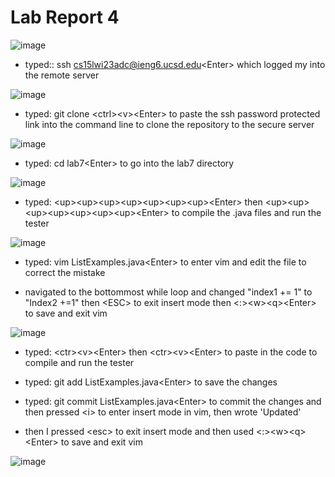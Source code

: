 # Lab Report 4

![image](https://user-images.githubusercontent.com/122497361/221471159-65444ad5-b13c-4659-a9f2-4dbc6486bd2d.png)

- typed:: ssh cs15lwi23adc@ieng6.ucsd.edu\<Enter> which logged my into the remote server

![image](https://user-images.githubusercontent.com/122497361/221471327-9e271311-d153-4cbd-8d2a-59b0102ab68b.png)

- typed: git clone \<ctrl>\<v>\<Enter> to paste the ssh password protected link into the command line to clone the repository to the secure server

![image](https://user-images.githubusercontent.com/122497361/221471464-d4d69366-5d60-4383-b845-afc2a84f8c29.png)

- typed: cd lab7\<Enter> to go into the lab7 directory

![image](https://user-images.githubusercontent.com/122497361/221471588-21061910-78ee-4e6a-b7da-9fe3a5a34a95.png)

- typed: \<up>\<up>\<up>\<up>\<up>\<up>\<up>\<Enter> then \<up>\<up>\<up>\<up>\<up>\<up>\<up>\<Enter> to compile the .java files and run the tester

![image](https://user-images.githubusercontent.com/122497361/221471753-0f980281-0d2c-46c4-85e3-8cb9ee5510e8.png)

- typed: vim ListExamples.java\<Enter> to enter vim and edit the file to correct the mistake

- navigated to the bottommost while loop and changed "index1 += 1" to "Index2 +=1" then \<ESC> to exit insert mode then \<:>\<w>\<q>\<Enter> to save and exit vim

![image](https://user-images.githubusercontent.com/122497361/221472356-5e3d5914-f8d0-417c-8bad-827a9a9af28a.png)

- typed: \<ctr>\<v>\<Enter> then \<ctr>\<v>\<Enter> to paste in the code to compile and run the tester

- typed: git add ListExamples.java\<Enter> to save the changes

- typed: git commit ListExamples.java\<Enter> to commit the changes and then pressed \<i> to enter insert mode in vim, then wrote 'Updated'

- then I pressed \<esc> to exit insert mode and then used \<:>\<w>\<q>\<Enter> to save and exit vim

![image](https://user-images.githubusercontent.com/122497361/221473138-671d573a-448a-43c1-87ae-f36687d813b2.png)

